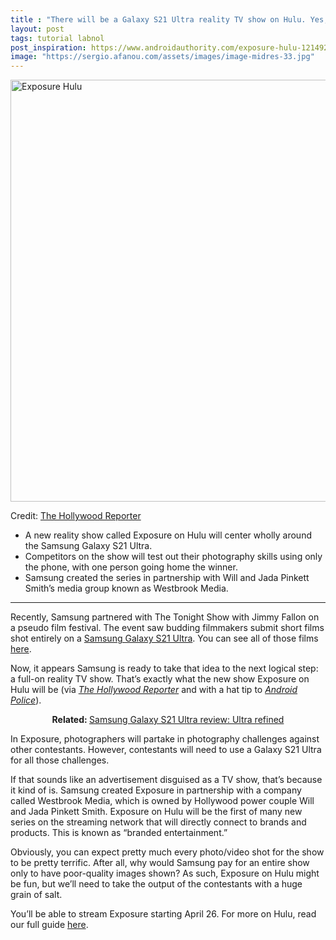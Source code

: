 ```yaml
---
title : "There will be a Galaxy S21 Ultra reality TV show on Hulu. Yes, seriously."
layout: post
tags: tutorial labnol
post_inspiration: https://www.androidauthority.com/exposure-hulu-1214920/
image: "https://sergio.afanou.com/assets/images/image-midres-33.jpg"
---
```


<p><html><body><img class="aligncenter size-large wp-image-1214921 noname aa-img" title="Exposure Hulu" src="https://cdn57.androidauthority.net/wp-content/uploads/2021/04/Exposure-Hulu-1198x675.jpg" alt="Exposure Hulu" width="1198" height="675" data-attachment-id="1214921" srcset="https://cdn57.androidauthority.net/wp-content/uploads/2021/04/Exposure-Hulu-1198x675.jpg 1198w, https://cdn57.androidauthority.net/wp-content/uploads/2021/04/Exposure-Hulu-300x170.jpg 300w, https://cdn57.androidauthority.net/wp-content/uploads/2021/04/Exposure-Hulu-768x433.jpg 768w, https://cdn57.androidauthority.net/wp-content/uploads/2021/04/Exposure-Hulu-16x9.jpg 16w, https://cdn57.androidauthority.net/wp-content/uploads/2021/04/Exposure-Hulu-32x18.jpg 32w, https://cdn57.androidauthority.net/wp-content/uploads/2021/04/Exposure-Hulu-28x16.jpg 28w, https://cdn57.androidauthority.net/wp-content/uploads/2021/04/Exposure-Hulu-56x32.jpg 56w, https://cdn57.androidauthority.net/wp-content/uploads/2021/04/Exposure-Hulu-64x36.jpg 64w, https://cdn57.androidauthority.net/wp-content/uploads/2021/04/Exposure-Hulu-712x400.jpg 712w, https://cdn57.androidauthority.net/wp-content/uploads/2021/04/Exposure-Hulu-1000x563.jpg 1000w, https://cdn57.androidauthority.net/wp-content/uploads/2021/04/Exposure-Hulu-1200x676.jpg 1200w, https://cdn57.androidauthority.net/wp-content/uploads/2021/04/Exposure-Hulu-792x446.jpg 792w, https://cdn57.androidauthority.net/wp-content/uploads/2021/04/Exposure-Hulu-1280x720.jpg 1280w, https://cdn57.androidauthority.net/wp-content/uploads/2021/04/Exposure-Hulu-840x472.jpg 840w, https://cdn57.androidauthority.net/wp-content/uploads/2021/04/Exposure-Hulu-770x433.jpg 770w, https://cdn57.androidauthority.net/wp-content/uploads/2021/04/Exposure-Hulu-355x200.jpg 355w, https://cdn57.androidauthority.net/wp-content/uploads/2021/04/Exposure-Hulu-675x380.jpg 675w, https://cdn57.androidauthority.net/wp-content/uploads/2021/04/Exposure-Hulu.jpg 1296w" sizes="(max-width: 1198px) 100vw, 1198px" /></p>
<div class="aa-img-source-credit">
<div class="aa-img-source-and-credit full">
<div class="aa-img-source text-right"><span>Credit:</span> <a rel="nofollow" class="img-credit-link" target="_blank" href="https://www.hollywoodreporter.com/news/hulu-enters-branded-entertainment-space-with-exposure-competition-series-exclusive">The Hollywood Reporter</a></div>
</div>
</div>
<div class="aa_tldr_text">
<ul>
<li>A new reality show called Exposure on Hulu will center wholly around the Samsung Galaxy S21 Ultra.</li>
<li>Competitors on the show will test out their photography skills using only the phone, with one person going home the winner.</li>
<li>Samsung created the series in partnership with Will and Jada Pinkett Smith&#8217;s media group known as Westbrook Media.</li>
</ul>
</div><hr>
<p>Recently, Samsung partnered with The Tonight Show with Jimmy Fallon on a pseudo film festival. The event saw budding filmmakers submit short films shot entirely on a <a href="https://www.androidauthority.com/samsung-galaxy-s21-series-1147733/">Samsung Galaxy S21 Ultra</a>. You can see all of those films <a href="https://www.youtube.com/watch?v=bfzQnuhrxLE">here</a>.</p>
<p>Now, it appears Samsung is ready to take that idea to the next logical step: a full-on reality TV show. That&#8217;s exactly what the new show Exposure on Hulu will be (via <em><a href="https://www.hollywoodreporter.com/news/hulu-enters-branded-entertainment-space-with-exposure-competition-series-exclusive">The Hollywood Reporter</a></em> and with a hat tip to <a href="https://www.androidpolice.com/2021/04/02/samsung-wants-you-to-buy-a-galaxy-s21-ultra-so-bad-it-made-a-whole-tv-show-about-its-camera/"><em>Android Police</em></a>).</p>
<p style="text-align: center;"><strong>Related: </strong><a href="https://www.androidauthority.com/samsung-galaxy-s21-ultra-review-1192508/">Samsung Galaxy S21 Ultra review: Ultra refined</a></p>
<p>In Exposure, photographers will partake in photography challenges against other contestants. However, contestants will need to use a Galaxy S21 Ultra for all those challenges.</p>
<p>If that sounds like an advertisement disguised as a TV show, that&#8217;s because it kind of is. Samsung created Exposure in partnership with a company called Westbrook Media, which is owned by Hollywood power couple Will and Jada Pinkett Smith. Exposure on Hulu will be the first of many new series on the streaming network that will directly connect to brands and products. This is known as &#8220;branded entertainment.&#8221;</p>
<p>Obviously, you can expect pretty much every photo/video shot for the show to be pretty terrific. After all, why would Samsung pay for an entire show only to have poor-quality images shown? As such, Exposure on Hulu might be fun, but we&#8217;ll need to take the output of the contestants with a huge grain of salt.</p>
<p>You&#8217;ll be able to stream Exposure starting April 26. For more on Hulu, read our full guide <a href="https://www.androidauthority.com/what-is-hulu-997732/">here</a>.</p>
</body></html></p>
